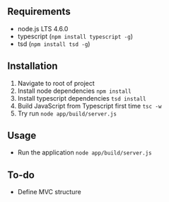 ## Requirements
* node.js LTS 4.6.0
* typescript (`npm install typescript -g`)
* tsd (`npm install tsd -g`)

## Installation
1. Navigate to root of project
2. Install node dependencies `npm install`
3. Install typescript dependencies `tsd install`
4. Build JavaScript from Typescript first time `tsc -w`
5. Try run `node app/build/server.js`

## Usage
* Run the application `node app/build/server.js`

## To-do
* Define MVC structure
